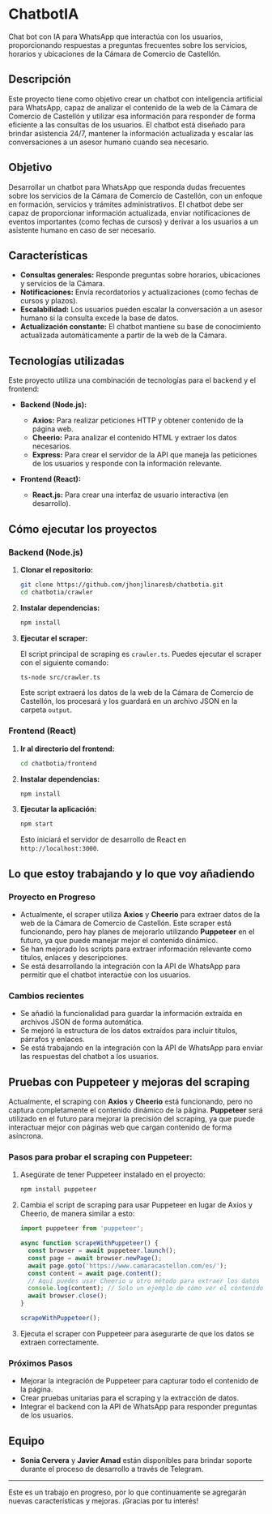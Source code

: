 # ChatbotIA

Chat bot con IA para WhatsApp que interactúa con los usuarios, proporcionando respuestas a preguntas frecuentes sobre los servicios, horarios y ubicaciones de la Cámara de Comercio de Castellón.

## Descripción

Este proyecto tiene como objetivo crear un chatbot con inteligencia artificial para WhatsApp, capaz de analizar el contenido de la web de la Cámara de Comercio de Castellón y utilizar esa información para responder de forma eficiente a las consultas de los usuarios. El chatbot está diseñado para brindar asistencia 24/7, mantener la información actualizada y escalar las conversaciones a un asesor humano cuando sea necesario.

## Objetivo

Desarrollar un chatbot para WhatsApp que responda dudas frecuentes sobre los servicios de la Cámara de Comercio de Castellón, con un enfoque en formación, servicios y trámites administrativos. El chatbot debe ser capaz de proporcionar información actualizada, enviar notificaciones de eventos importantes (como fechas de cursos) y derivar a los usuarios a un asistente humano en caso de ser necesario.

## Características

- **Consultas generales:** Responde preguntas sobre horarios, ubicaciones y servicios de la Cámara.
- **Notificaciones:** Envía recordatorios y actualizaciones (como fechas de cursos y plazos).
- **Escalabilidad:** Los usuarios pueden escalar la conversación a un asesor humano si la consulta excede la base de datos.
- **Actualización constante:** El chatbot mantiene su base de conocimiento actualizada automáticamente a partir de la web de la Cámara.

## Tecnologías utilizadas

Este proyecto utiliza una combinación de tecnologías para el backend y el frontend:

- **Backend (Node.js):** 
  - **Axios:** Para realizar peticiones HTTP y obtener contenido de la página web.
  - **Cheerio:** Para analizar el contenido HTML y extraer los datos necesarios.
  - **Express:** Para crear el servidor de la API que maneja las peticiones de los usuarios y responde con la información relevante.
  
- **Frontend (React):**
  - **React.js:** Para crear una interfaz de usuario interactiva (en desarrollo).

## Cómo ejecutar los proyectos

### Backend (Node.js)

1. **Clonar el repositorio:**

    ```bash
    git clone https://github.com/jhonjlinaresb/chatbotia.git
    cd chatbotia/crawler
    ```

2. **Instalar dependencias:**

    ```bash
    npm install
    ```

3. **Ejecutar el scraper:**

    El script principal de scraping es `crawler.ts`. Puedes ejecutar el scraper con el siguiente comando:

    ```bash
    ts-node src/crawler.ts
    ```

    Este script extraerá los datos de la web de la Cámara de Comercio de Castellón, los procesará y los guardará en un archivo JSON en la carpeta `output`.

### Frontend (React)

1. **Ir al directorio del frontend:**

    ```bash
    cd chatbotia/frontend
    ```

2. **Instalar dependencias:**

    ```bash
    npm install
    ```

3. **Ejecutar la aplicación:**

    ```bash
    npm start
    ```

    Esto iniciará el servidor de desarrollo de React en `http://localhost:3000`.

## Lo que estoy trabajando y lo que voy añadiendo

### Proyecto en Progreso

- Actualmente, el scraper utiliza **Axios** y **Cheerio** para extraer datos de la web de la Cámara de Comercio de Castellón. Este scraper está funcionando, pero hay planes de mejorarlo utilizando **Puppeteer** en el futuro, ya que puede manejar mejor el contenido dinámico.
- Se han mejorado los scripts para extraer información relevante como títulos, enlaces y descripciones.
- Se está desarrollando la integración con la API de WhatsApp para permitir que el chatbot interactúe con los usuarios.

### Cambios recientes

- Se añadió la funcionalidad para guardar la información extraída en archivos JSON de forma automática.
- Se mejoró la estructura de los datos extraídos para incluir títulos, párrafos y enlaces.
- Se está trabajando en la integración con la API de WhatsApp para enviar las respuestas del chatbot a los usuarios.

## Pruebas con Puppeteer y mejoras del scraping

Actualmente, el scraping con **Axios** y **Cheerio** está funcionando, pero no captura completamente el contenido dinámico de la página. **Puppeteer** será utilizado en el futuro para mejorar la precisión del scraping, ya que puede interactuar mejor con páginas web que cargan contenido de forma asíncrona.

### Pasos para probar el scraping con Puppeteer:

1. Asegúrate de tener Puppeteer instalado en el proyecto:

    ```bash
    npm install puppeteer
    ```

2. Cambia el script de scraping para usar Puppeteer en lugar de Axios y Cheerio, de manera similar a esto:

    ```typescript
    import puppeteer from 'puppeteer';

    async function scrapeWithPuppeteer() {
      const browser = await puppeteer.launch();
      const page = await browser.newPage();
      await page.goto('https://www.camaracastellon.com/es/');
      const content = await page.content();
      // Aquí puedes usar Cheerio u otro método para extraer los datos
      console.log(content); // Solo un ejemplo de cómo ver el contenido.
      await browser.close();
    }

    scrapeWithPuppeteer();
    ```

3. Ejecuta el scraper con Puppeteer para asegurarte de que los datos se extraen correctamente.

### Próximos Pasos

- Mejorar la integración de Puppeteer para capturar todo el contenido de la página.
- Crear pruebas unitarias para el scraping y la extracción de datos.
- Integrar el backend con la API de WhatsApp para responder preguntas de los usuarios.

## Equipo

- **Sonia Cervera** y **Javier Amad** están disponibles para brindar soporte durante el proceso de desarrollo a través de Telegram.

---

Este es un trabajo en progreso, por lo que continuamente se agregarán nuevas características y mejoras. ¡Gracias por tu interés!